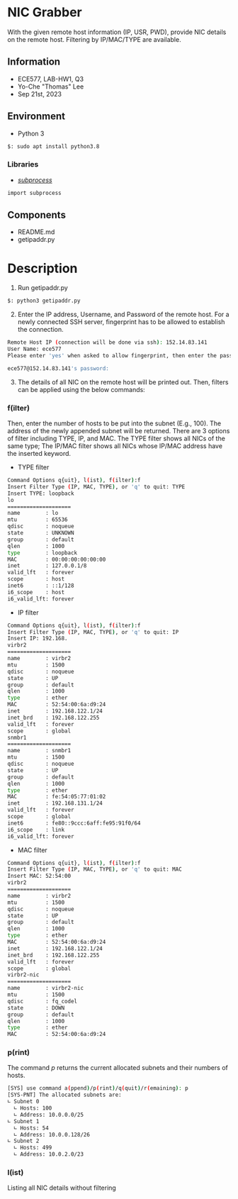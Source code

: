 # NIC Grabber
With the given remote host information (IP, USR, PWD), provide NIC details on the remote host. Filtering by IP/MAC/TYPE are available.

## Information
- ECE577, LAB-HW1, Q3
- Yo-Che "Thomas" Lee
- Sep 21st, 2023

## Environment
- Python 3
```bash
$: sudo apt install python3.8
```


### Libraries
- [*subprocess*](https://docs.python.org/3/library/subprocess.html)
```bash 
import subprocess
```


## Components
- README.md
- getipaddr.py


# Description

1. Run getipaddr.py
``` bash
$: python3 getipaddr.py
```
2. Enter the IP address, Username, and Password of the remote host. For a newly connected SSH server, fingerprint has to be allowed to establish the connection. 
```bash
Remote Host IP (connection will be done via ssh): 152.14.83.141
User Name: ece577
Please enter 'yes' when asked to allow fingerprint, then enter the password.

ece577@152.14.83.141's password:
```
3. The details of all NIC on the remote host will be printed out. Then, filters can be applied using the below commands:

### f(ilter)
Then, enter the number of hosts to be put into the subnet (E.g., 100). The address of the newly appended subnet will be returned. There are 3 options of filter including TYPE, IP, and MAC. The TYPE filter shows all NICs of the same type; The IP/MAC filter shows all NICs whose IP/MAC address have the inserted keyword.

- TYPE filter
```bash
Command Options q{uit}, l(ist), f(ilter):f
Insert Filter Type (IP, MAC, TYPE), or 'q' to quit: TYPE
Insert TYPE: loopback
lo
====================
name        : lo
mtu         : 65536
qdisc       : noqueue
state       : UNKNOWN
group       : default
qlen        : 1000
type        : loopback
MAC         : 00:00:00:00:00:00
inet        : 127.0.0.1/8
valid_lft   : forever
scope       : host
inet6       : ::1/128
i6_scope    : host
i6_valid_lft: forever
```
- IP filter

```bash
Command Options q{uit}, l(ist), f(ilter):f
Insert Filter Type (IP, MAC, TYPE), or 'q' to quit: IP
Insert IP: 192.168.
virbr2
====================
name        : virbr2
mtu         : 1500
qdisc       : noqueue
state       : UP
group       : default
qlen        : 1000
type        : ether
MAC         : 52:54:00:6a:d9:24
inet        : 192.168.122.1/24
inet_brd    : 192.168.122.255
valid_lft   : forever
scope       : global
snmbr1
====================
name        : snmbr1
mtu         : 1500
qdisc       : noqueue
state       : UP
group       : default
qlen        : 1000
type        : ether
MAC         : fe:54:05:77:01:02
inet        : 192.168.131.1/24
valid_lft   : forever
scope       : global
inet6       : fe80::9ccc:6aff:fe95:91f0/64
i6_scope    : link
i6_valid_lft: forever
```
- MAC filter

```bash
Command Options q{uit}, l(ist), f(ilter):f
Insert Filter Type (IP, MAC, TYPE), or 'q' to quit: MAC
Insert MAC: 52:54:00
virbr2
====================
name        : virbr2
mtu         : 1500
qdisc       : noqueue
state       : UP
group       : default
qlen        : 1000
type        : ether
MAC         : 52:54:00:6a:d9:24
inet        : 192.168.122.1/24
inet_brd    : 192.168.122.255
valid_lft   : forever
scope       : global
virbr2-nic
====================
name        : virbr2-nic
mtu         : 1500
qdisc       : fq_codel
state       : DOWN
group       : default
qlen        : 1000
type        : ether
MAC         : 52:54:00:6a:d9:24
```


### p(rint)
The command *p* returns the current allocated subnets and their numbers of hosts. 
```bash
[SYS] use command a(ppend)/p(rint)/q(quit)/r(emaining): p
[SYS-PNT] The allocated subnets are:
∟ Subnet 0
  ∟ Hosts: 100
  ∟ Address: 10.0.0.0/25
∟ Subnet 1
  ∟ Hosts: 54
  ∟ Address: 10.0.0.128/26
∟ Subnet 2
  ∟ Hosts: 499
  ∟ Address: 10.0.2.0/23
```

### l(ist)
Listing all NIC details without filtering

